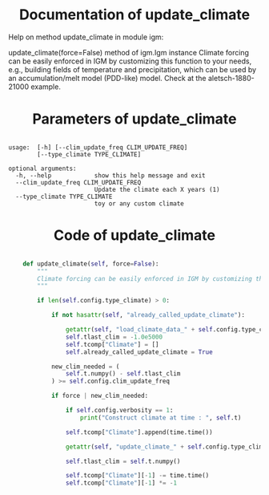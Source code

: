 

### <h1 align="center" id="title"> Documentation of update_climate </h1>


Help on method update_climate in module igm:

update_climate(force=False) method of igm.Igm instance
    Climate forcing can be easily enforced in IGM by customizing this function to your needs, e.g., building fields of temperature and precipitation, which can be used by an accumulation/melt model (PDD-like) model. Check at the aletsch-1880-21000 example.



### <h1 align="center" id="title"> Parameters of update_climate </h1>


``` 

usage:  [-h] [--clim_update_freq CLIM_UPDATE_FREQ]
        [--type_climate TYPE_CLIMATE]

optional arguments:
  -h, --help            show this help message and exit
  --clim_update_freq CLIM_UPDATE_FREQ
                        Update the climate each X years (1)
  --type_climate TYPE_CLIMATE
                        toy or any custom climate
``` 



### <h1 align="center" id="title"> Code of update_climate </h1>


```python 

    def update_climate(self, force=False):
        """
        Climate forcing can be easily enforced in IGM by customizing this function to your needs, e.g., building fields of temperature and precipitation, which can be used by an accumulation/melt model (PDD-like) model. Check at the aletsch-1880-21000 example.
        """

        if len(self.config.type_climate) > 0:

            if not hasattr(self, "already_called_update_climate"):

                getattr(self, "load_climate_data_" + self.config.type_climate)()
                self.tlast_clim = -1.0e5000
                self.tcomp["Climate"] = []
                self.already_called_update_climate = True

            new_clim_needed = (
                self.t.numpy() - self.tlast_clim
            ) >= self.config.clim_update_freq

            if force | new_clim_needed:

                if self.config.verbosity == 1:
                    print("Construct climate at time : ", self.t)

                self.tcomp["Climate"].append(time.time())

                getattr(self, "update_climate_" + self.config.type_climate)()

                self.tlast_clim = self.t.numpy()

                self.tcomp["Climate"][-1] -= time.time()
                self.tcomp["Climate"][-1] *= -1

``` 

